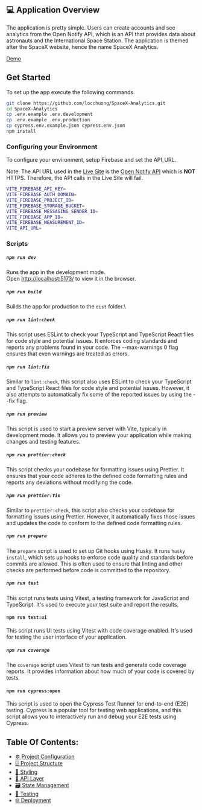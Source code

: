## 💻 Application Overview

The application is pretty simple. Users can create accounts and see analytics from the Open Notify API, which is an API that provides data about astronauts and the International Space Station.
The application is themed after the SpaceX website, hence the name SpaceX Analytics.

[Demo](https://spacex-analytics.web.app/)


## Get Started

To set up the app execute the following commands.

```bash
git clone https://github.com/locchuong/SpaceX-Analytics.git
cd SpaceX-Analytics
cp .env.example .env.development
cp .env.example .env.production
cp cypress.env.example.json cypress.env.json
npm install
```

### Configuring your Environment

To configure your environment, setup Firebase and set the API_URL.

Note: The API URL used in the [Live Site](https://spacex-analytics.web.app/) is the [Open Notify API](https://github.com/open-notify/Open-Notify-API) which is **NOT** HTTPS. Therefore, the API calls in the Live Site will fail.

```bash
VITE_FIREBASE_API_KEY=
VITE_FIREBASE_AUTH_DOMAIN=
VITE_FIREBASE_PROJECT_ID=
VITE_FIREBASE_STORAGE_BUCKET=
VITE_FIREBASE_MESSAGING_SENDER_ID=
VITE_FIREBASE_APP_ID=
VITE_FIREBASE_MEASUREMENT_ID=
VITE_API_URL=
```

### Scripts

##### `npm run dev`

Runs the app in the development mode.\
Open [http://localhost:5173/](http://localhost:5173/) to view it in the browser.

##### `npm run build`

Builds the app for production to the `dist` folder.\

##### `npm run lint:check`

This script uses ESLint to check your TypeScript and TypeScript React files for code style and potential issues. It enforces coding standards and reports any problems found in your code. The --max-warnings 0 flag ensures that even warnings are treated as errors.

##### `npm run lint:fix`

Similar to `lint:check`, this script also uses ESLint to check your TypeScript and TypeScript React files for code style and potential issues. However, it also attempts to automatically fix some of the reported issues by using the --fix flag.

##### `npm run preview`

This script is used to start a preview server with Vite, typically in development mode. It allows you to preview your application while making changes and testing features.

##### `npm run prettier:check`

This script checks your codebase for formatting issues using Prettier. It ensures that your code adheres to the defined code formatting rules and reports any deviations without modifying the code.

##### `npm run prettier:fix`

Similar to `prettier:check`, this script also checks your codebase for formatting issues using Prettier. However, it automatically fixes those issues and updates the code to conform to the defined code formatting rules.

##### `npm run prepare`

The `prepare` script is used to set up Git hooks using Husky. It runs `husky install`, which sets up hooks to enforce code quality and standards before commits are allowed. This is often used to ensure that linting and other checks are performed before code is committed to the repository.

##### `npm run test`

This script runs tests using Vitest, a testing framework for JavaScript and TypeScript. It's used to execute your test suite and report the results.

#### `npm run test:ui`

This script runs UI tests using Vitest with code coverage enabled. It's used for testing the user interface of your application.

##### `npm run coverage`

The `coverage` script uses Vitest to run tests and generate code coverage reports. It provides information about how much of your code is covered by tests.

#### `npm run cypress:open`

This script is used to open the Cypress Test Runner for end-to-end (E2E) testing. Cypress is a popular tool for testing web applications, and this script allows you to interactively run and debug your E2E tests using Cypress.

## Table Of Contents:

- [⚙️ Project Configuration](docs/project-configuration.md)
- [🗄️ Project Structure](docs/project-structure.md)
- [🧱 Styling](docs/styling.md)
- [📡 API Layer](docs/api-layer.md)
- [🗃️ State Management](docs/state-management.md)
- [🧪 Testing](docs/testing.md)
- [🌐 Deployment](docs/deployment.md)
